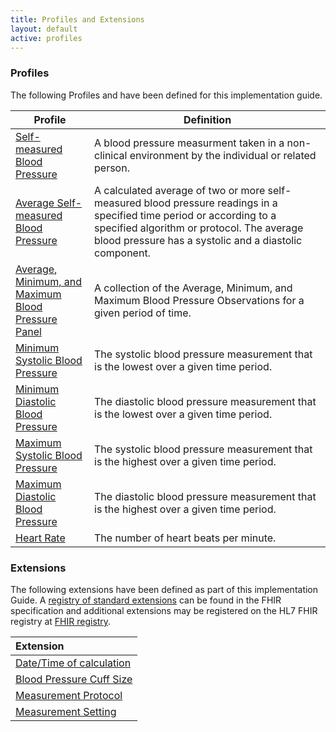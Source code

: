 ```yaml
---
title: Profiles and Extensions
layout: default
active: profiles
---
```

### Profiles

The following Profiles and have been defined for this implementation guide.

<div>
	<table class="grid">
		<thead>
			<tr>
			  <th width="25%">Profile</th>
			  <th width="75%">Definition</th>
			</tr>
		</thead>
		<tbody>
          <tr>
            <td><a href="StructureDefinition-self-measured-bp.html">Self-measured Blood Pressure</a></td>
            <td>A blood pressure measurment taken in a non-clinical environment by the individual or related person.</td>
          </tr>
          <tr>
            <td><a href="StructureDefinition-average-smbp.html">Average Self-measured Blood Pressure</a></td>
            <td>A calculated average of two or more self-measured blood pressure readings in a specified time period or according to a specified algorithm or protocol.  The average blood pressure has a systolic and a diastolic component.</td>
          </tr>
          <tr>
            <td><a href="StructureDefinition-avg-minmax-bp-panel.html">Average, Minimum, and Maximum Blood Pressure Panel</a></td>
            <td>A collection of the Average, Minimum, and Maximum Blood Pressure Observations for a given period of time.</td>
          </tr>
          <tr>
            <td><a href="StructureDefinition-min-sys-bp.html">Minimum Systolic Blood Pressure</a></td>
            <td>The systolic blood pressure measurement that is the lowest over a given time period.</td>
          </tr>
          <tr>
            <td><a href="StructureDefinition-min-diast-bp.html">Minimum Diastolic Blood Pressure</a></td>
            <td>The diastolic blood pressure measurement that is the lowest over a given time period.</td>
          </tr>
          <tr>
            <td><a href="StructureDefinition-max-sys-bp.html">Maximum Systolic Blood Pressure</a></td>
            <td>The systolic blood pressure measurement that is the highest over a given time period.</td>
          </tr>
          <tr>
            <td><a href="StructureDefinition-max-diast-bp.html">Maximum Diastolic Blood Pressure</a></td>
            <td>The diastolic blood pressure measurement that is the highest over a given time period.</td>
          </tr>
          <tr>
            <td><a href="StructureDefinition-heart-rate.html">Heart Rate</a></td>
            <td>The number of heart beats per minute.</td>
          </tr>
        </tbody>
    </table>
</div>

### Extensions

The following extensions have been defined as part of this implementation Guide. A [registry of standard extensions]({{site.data.fhir.path}}extensibility-registry.html) can be found in the FHIR specification and additional extensions may be registered on the HL7 FHIR registry at [FHIR registry](http://hl7.org/fhir/registry).

|Extension|
|:----|
|[Date/Time of calculation](StructureDefinition-datetim-of-calculation.html)|
|[Blood Pressure Cuff Size](StructureDefinition-bp-cuff-size-ext.html)|
|[Measurement Protocol](StructureDefinition-MeasurementProtocolExt.html)|
|[Measurement Setting](StructureDefinition-MeasurementSettingExt.html)|
